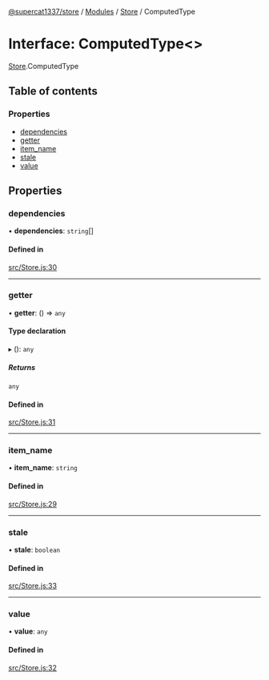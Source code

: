 [@supercat1337/store](../README.md) / [Modules](../modules.md) / [Store](../modules/Store.md) / ComputedType

# Interface: ComputedType\<\>

[Store](../modules/Store.md).ComputedType

## Table of contents

### Properties

- [dependencies](Store.ComputedType.md#dependencies)
- [getter](Store.ComputedType.md#getter)
- [item\_name](Store.ComputedType.md#item_name)
- [stale](Store.ComputedType.md#stale)
- [value](Store.ComputedType.md#value)

## Properties

### dependencies

• **dependencies**: `string`[]

#### Defined in

[src/Store.js:30](https://github.com/supercat911/store/blob/16260db142b39a71815a2e295e40b73206c20e5c/src/Store.js#L30)

___

### getter

• **getter**: () => `any`

#### Type declaration

▸ (): `any`

##### Returns

`any`

#### Defined in

[src/Store.js:31](https://github.com/supercat911/store/blob/16260db142b39a71815a2e295e40b73206c20e5c/src/Store.js#L31)

___

### item\_name

• **item\_name**: `string`

#### Defined in

[src/Store.js:29](https://github.com/supercat911/store/blob/16260db142b39a71815a2e295e40b73206c20e5c/src/Store.js#L29)

___

### stale

• **stale**: `boolean`

#### Defined in

[src/Store.js:33](https://github.com/supercat911/store/blob/16260db142b39a71815a2e295e40b73206c20e5c/src/Store.js#L33)

___

### value

• **value**: `any`

#### Defined in

[src/Store.js:32](https://github.com/supercat911/store/blob/16260db142b39a71815a2e295e40b73206c20e5c/src/Store.js#L32)
